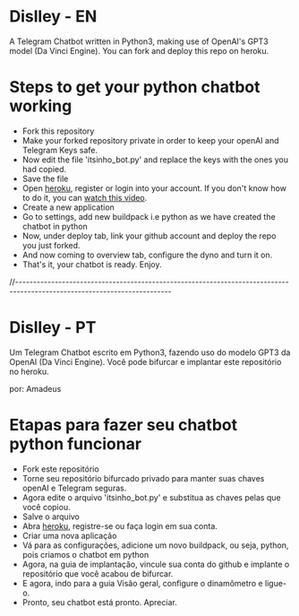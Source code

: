 # Dislley - EN

A Telegram Chatbot written in Python3, making use of OpenAI's GPT3 model (Da Vinci Engine). You can fork and deploy this repo on heroku.


# Steps to get your python chatbot working
- Fork this repository 
- Make your forked repository private in order to keep your openAI and Telegram Keys safe.
- Now edit the file 'itsinho_bot.py' and replace the keys with the ones you had copied.
- Save the file
- Open <a href='https://dashboard.heroku.com'>heroku</a>, register or login into your account. If you don't know how to do it, you can <a href='https://youtu.be/uFWd9ivmuUI'>watch this video</a>.
- Create a new application
- Go to settings, add new buildpack i.e python as we have created the chatbot in python
- Now, under deploy tab, link your github account and deploy the repo you just forked.
- And now coming to overview tab, configure the dyno and turn it on.
- That's it, your chatbot is ready. Enjoy.

//-------------------------------------------------------------------------------------------------------------------------

# Dislley - PT

Um Telegram Chatbot escrito em Python3, fazendo uso do modelo GPT3 da OpenAI (Da Vinci Engine). Você pode bifurcar e implantar este repositório no heroku.

por: Amadeus

# Etapas para fazer seu chatbot python funcionar
- Fork este repositório
- Torne seu repositório bifurcado privado para manter suas chaves openAI e Telegram seguras.
- Agora edite o arquivo 'itsinho_bot.py' e substitua as chaves pelas que você copiou.
- Salve o arquivo
- Abra <a href='https://dashboard.heroku.com'>heroku</a>, registre-se ou faça login em sua conta.
- Criar uma nova aplicação
- Vá para as configurações, adicione um novo buildpack, ou seja, python, pois criamos o chatbot em python
- Agora, na guia de implantação, vincule sua conta do github e implante o repositório que você acabou de bifurcar.
- E agora, indo para a guia Visão geral, configure o dinamômetro e ligue-o.
- Pronto, seu chatbot está pronto. Apreciar.


